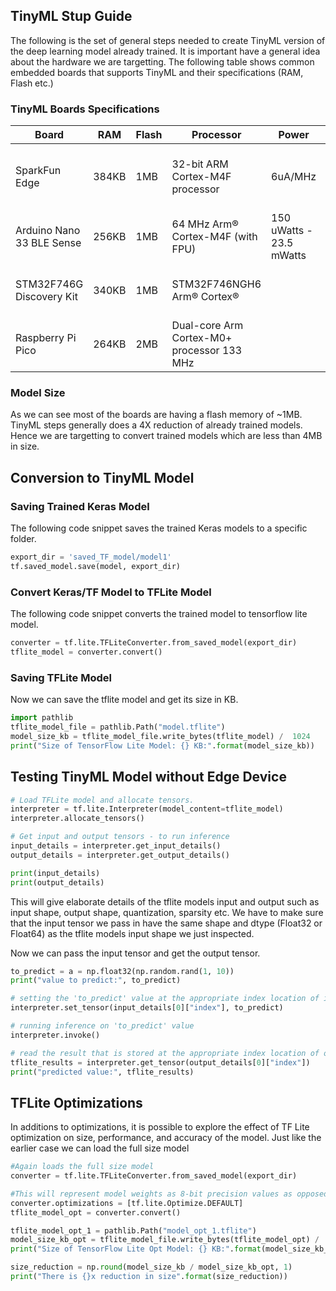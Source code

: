 ## TinyML Stup Guide
The following is the set of general steps needed to create TinyML version of the deep learning model already trained. It is important have a general idea about the hardware we are targetting. The following table shows common embedded boards that supports TinyML and their specifications (RAM, Flash etc.)
### TinyML Boards Specifications

| Board                     | RAM    | Flash | Processor                                  | Power                    | Microphone                                     |
|---------------------------|--------|-------|--------------------------------------------|--------------------------|------------------------------------------------|
| SparkFun Edge             | 384KB  | 1MB   | 32-bit ARM Cortex-M4F processor            | 6uA/MHz                  | 2x MEMS microphones with operational amplifier |
| Arduino Nano 33 BLE Sense | 256KB  | 1MB   | 64 MHz Arm® Cortex-M4F (with FPU)          | 150 uWatts - 23.5 mWatts | MP34DT05                                       |
| STM32F746G Discovery Kit  | 340KB  | 1MB   | STM32F746NGH6 Arm® Cortex®                 |                          | Microphone and Headphone Jack                  |
| Raspberry Pi Pico         | 264KB  | 2MB   | Dual-core Arm Cortex-M0+ processor 133 MHz |                          |                                                |
### Model Size
As we can see most of the boards are having a flash memory of ~1MB. TinyML steps generally does a 4X reduction of already trained models. Hence we are targetting to convert trained models which are less than 4MB in size.

## Conversion to TinyML Model

### Saving Trained Keras Model
The following code snippet saves the trained Keras models to a specific folder.

```python
export_dir = 'saved_TF_model/model1'
tf.saved_model.save(model, export_dir)
```
### Convert Keras/TF Model to TFLite Model
The following code snippet converts the trained model to tensorflow lite model.
```python
converter = tf.lite.TFLiteConverter.from_saved_model(export_dir)
tflite_model = converter.convert()  
```
### Saving TFLite Model
Now we can save the tflite model and get its size in KB.
```python
import pathlib
tflite_model_file = pathlib.Path("model.tflite")
model_size_kb = tflite_model_file.write_bytes(tflite_model) /  1024
print("Size of TensorFlow Lite Model: {} KB:".format(model_size_kb))
```
## Testing TinyML Model without Edge Device
```python
# Load TFLite model and allocate tensors.
interpreter = tf.lite.Interpreter(model_content=tflite_model)
interpreter.allocate_tensors()

# Get input and output tensors - to run inference
input_details = interpreter.get_input_details()
output_details = interpreter.get_output_details()

print(input_details)
print(output_details)
```
This will give elaborate details of the tflite models input and output such as input shape, output shape, quantization, sparsity etc. We have to make sure that the input tensor we pass in have the same shape and dtype (Float32 or Float64) as the tflite models input shape we just inspected.

Now we can pass the input tensor and get the output tensor.

```python
to_predict = a = np.float32(np.random.rand(1, 10))
print("value to predict:", to_predict)

# setting the 'to_predict' value at the appropriate index location of input tensor
interpreter.set_tensor(input_details[0]["index"], to_predict)

# running inference on 'to_predict' value
interpreter.invoke()

# read the result that is stored at the appropriate index location of output tensor
tflite_results = interpreter.get_tensor(output_details[0]["index"])
print("predicted value:", tflite_results)
```
## TFLite Optimizations
In additions to optimizations, it is possible to explore the effect of TF Lite optimization on size, performance, and accuracy of the model. Just like the earlier case we can load the full size model	
```python
#Again loads the full size model
converter = tf.lite.TFLiteConverter.from_saved_model(export_dir)

#This will represent model weights as 8-bit precision values as opposed to Float32, resulting in 4X reduction
converter.optimizations = [tf.lite.Optimize.DEFAULT]
tflite_model_opt = converter.convert()

tflite_model_opt_1 = pathlib.Path("model_opt_1.tflite")
model_size_kb_opt = tflite_model_file.write_bytes(tflite_model_opt) /  1024
print("Size of TensorFlow Lite Opt Model: {} KB:".format(model_size_kb_opt))

size_reduction = np.round(model_size_kb / model_size_kb_opt, 1)
print("There is {}x reduction in size".format(size_reduction))
```
